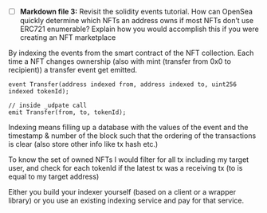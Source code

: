 - [ ] **Markdown file 3:** Revisit the solidity events tutorial. How can OpenSea quickly determine which NFTs an address owns if most NFTs don’t use ERC721 enumerable? Explain how you would accomplish this if you were creating an NFT marketplace

By indexing the events from the smart contract of the NFT collection. Each time a NFT changes ownership (also with mint (transfer from 0x0 to recipient)) a transfer event get emitted.

```solidity
event Transfer(address indexed from, address indexed to, uint256 indexed tokenId);

// inside _udpate call
emit Transfer(from, to, tokenId);
```

Indexing means filling up a database with the values of the event and the timestamp & number of the block such that the ordering of the transactions is clear (also store other info like tx hash etc.)

To know the set of owned NFTs I would filter for all tx including my target user, and check for each tokenId if the latest tx was a receiving tx (to is equal to my target address)

Either you build your indexer yourself (based on a client or a wrapper library) or you use an existing indexing service and pay for that service.
